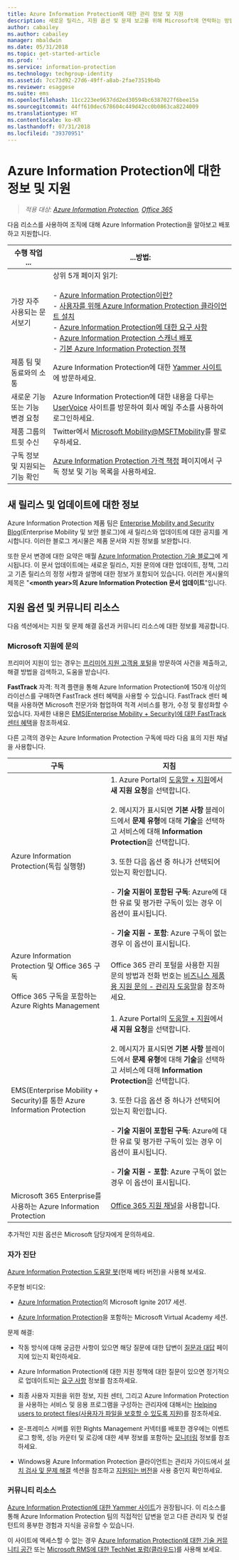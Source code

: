 ```yaml
---
title: Azure Information Protection에 대한 관리 정보 및 지원
description: 새로운 릴리스, 지원 옵션 및 문제 보고를 위해 Microsoft에 연락하는 방법에 대한 정보가 포함된 관리자용 리소스입니다.
author: cabailey
ms.author: cabailey
manager: mbaldwin
ms.date: 05/31/2018
ms.topic: get-started-article
ms.prod: ''
ms.service: information-protection
ms.technology: techgroup-identity
ms.assetid: 7cc73d92-27d6-49ff-a8ab-2fae73519b4b
ms.reviewer: esaggese
ms.suite: ems
ms.openlocfilehash: 11cc223ee9637dd2ed30594bc6387027f6bee15a
ms.sourcegitcommit: 44ff610dec678604c449d42cc0b0863ca8224009
ms.translationtype: HT
ms.contentlocale: ko-KR
ms.lasthandoff: 07/31/2018
ms.locfileid: "39370951"
---
```

# <a name="information-and-support-for-azure-information-protection"></a>Azure Information Protection에 대한 정보 및 지원

>*적용 대상: [Azure Information Protection](https://azure.microsoft.com/pricing/details/information-protection), [Office 365](http://download.microsoft.com/download/E/C/F/ECF42E71-4EC0-48FF-AA00-577AC14D5B5C/Azure_Information_Protection_licensing_datasheet_EN-US.pdf)*

다음 리소스를 사용하여 조직에 대해 Azure Information Protection을 알아보고 배포하고 지원합니다.

|수행 작업 ...|...방법:|
|----------------|---------------|
|가장 자주 사용되는 문서보기|상위 5개 페이지 읽기:<br /><br /> - [Azure Information Protection이란?](../understand-explore/what-is-information-protection.md)<br /> - [사용자를 위해 Azure Information Protection 클라이언트 설치](../rms-client/client-admin-guide-install.md)<br />- [Azure Information Protection에 대한 요구 사항](requirements.md) <br />- [Azure Information Protection 스캐너 배포](../deploy-use/deploy-aip-scanner.md)<br />- [기본 Azure Information Protection 정책](../deploy-use/configure-policy-default.md)|
|제품 팀 및 동료와의 소통|Azure Information Protection에 대한 [Yammer 사이트](https://www.yammer.com/AskIPTeam)에 방문하세요.|
|새로운 기능 또는 기능 변경 요청|Azure Information Protection에 대한 내용을 다루는 [UserVoice](https://msip.uservoice.com) 사이트를 방문하여 회사 메일 주소를 사용하여 로그인하세요.|
|제품 그룹의 트윗 수신|Twitter에서 [Microsoft Mobility@MSFTMobility](https://twitter.com/MSFTMobility)를 팔로우하세요.|
|구독 정보 및 지원되는 기능 확인|[Azure Information Protection 가격 책정](https://azure.microsoft.com/pricing/details/information-protection) 페이지에서 구독 정보 및 기능 목록을 사용하세요.|


## <a name="information-about-new-releases-and-updates"></a>새 릴리스 및 업데이트에 대한 정보
Azure Information Protection 제품 팀은 [Enterprise Mobility and Security Blog](https://cloudblogs.microsoft.com/enterprisemobility/?product=azure-information-protection)(Enterprise Mobility 및 보안 블로그)에 새 릴리스와 업데이트에 대한 공지를 게시합니다. 이러한 블로그 게시물은 제품 문서와 지원 정보를 보완합니다.

또한 문서 변경에 대한 요약은 매월 [Azure Information Protection 기술 블로그](https://aka.ms/AIPblog)에 게시됩니다. 이 문서 업데이트에는 새로운 릴리스, 지원 문의에 대한 업데이트, 정책, 그리고 기존 릴리스의 정정 사항과 설명에 대한 정보가 포함되어 있습니다. 이러한 게시물의 제목은 "**\<month year>의 Azure Information Protection 문서 업데이트**"입니다.

## <a name="support-options-and-community-resources"></a>지원 옵션 및 커뮤니티 리소스
다음 섹션에서는 지원 및 문제 해결 옵션과 커뮤니티 리소스에 대한 정보를 제공합니다.

### <a name="to-contact-microsoft-support"></a>Microsoft 지원에 문의

프리미어 지원이 있는 경우는 [프리미어 지원 고객용 포털](https://premier.microsoft.com/)을 방문하여 사건을 제출하고, 해결 방법을 검색하고, 도움을 받습니다.

**FastTrack** 자격: 적격 플랜을 통해 Azure Information Protection에 150개 이상의 라이선스를 구매하면 FastTrack 센터 혜택을 사용할 수 있습니다. FastTrack 센터 혜택을 사용하면 Microsoft 전문가와 협업하여 적격 서비스를 평가, 수정 및 활성화할 수 있습니다. 자세한 내용은 [EMS(Enterprise Mobility + Security)에 대한 FastTrack 센터 혜택](/enterprise-mobility-security/Solutions/fasttrack-center-benefit-process-for-enterprise-mobility-suite-ems)을 참조하세요.

다른 고객의 경우는 Azure Information Protection 구독에 따라 다음 표의 지원 채널을 사용합니다.

|구독|지침|
|----------------|---------------|
|Azure Information Protection(독립 실행형)|1. Azure Portal의 [도움말 + 지원](https://portal.azure.com/#blade/Microsoft_Azure_Support/HelpAndSupportBlade)에서 **새 지원 요청**을 선택합니다.<br /><br />2. 메시지가 표시되면 **기본 사항** 블레이드에서 **문제 유형**에 대해 **기술**을 선택하고 서비스에 대해 **Information Protection**을 선택합니다. <br /><br />3. 또한 다음 옵션 중 하나가 선택되어 있는지 확인합니다.<br /><br />- **기술 지원이 포함된 구독**: Azure에 대한 유료 및 평가판 구독이 있는 경우 이 옵션이 표시됩니다.<br /><br /> - **기술 지원 - 포함**: Azure 구독이 없는 경우 이 옵션이 표시됩니다.|
|Azure Information Protection 및 Office 365 구독<br /><br />Office 365 구독을 포함하는 Azure Rights Management|Office 365 관리 포털을 사용한 지원 문의 방법과 전화 번호는 [비즈니스 제품용 지원 문의 - 관리자 도움말](https://support.office.com/en-us/article/32a17ca7-6fa0-4870-8a8d-e25ba4ccfd4b)을 참조하세요.|
|EMS(Enterprise Mobility + Security)를 통한 Azure Information Protection|1. Azure Portal의 [도움말 + 지원](https://portal.azure.com/#blade/Microsoft_Azure_Support/HelpAndSupportBlade)에서 **새 지원 요청**을 선택합니다.<br /><br />2. 메시지가 표시되면 **기본 사항** 블레이드에서 **문제 유형**에 대해 **기술**을 선택하고 서비스에 대해 **Information Protection**을 선택합니다. <br /><br />3. 또한 다음 옵션 중 하나가 선택되어 있는지 확인합니다.<br /><br />- **기술 지원이 포함된 구독**: Azure에 대한 유료 및 평가판 구독이 있는 경우 이 옵션이 표시됩니다.<br /><br /> - **기술 지원 - 포함**: Azure 구독이 없는 경우 이 옵션이 표시됩니다.|
|Microsoft 365 Enterprise를 사용하는 Azure Information Protection|[Office 365 지원 채널](https://support.office.com/en-us/article/32a17ca7-6fa0-4870-8a8d-e25ba4ccfd4b)을 사용합니다.|

추가적인 지원 옵션은 Microsoft 담당자에게 문의하세요. 


### <a name="self-help"></a>자가 진단

[Azure Information Protection 도움말 봇](help-bot.md)(현재 베타 버전)을 사용해 보세요.

주문형 비디오:

- [Azure Information Protection](https://myignite.microsoft.com/videos?q=%2522azure%2520information%2520protection%2522)의 Microsoft Ignite 2017 세션.

- [Azure Information Protection](https://mva.microsoft.com/search/SearchResults.aspx#!q=Azure%20Information%20protection)을 포함하는 Microsoft Virtual Academy 세션.

문제 해결:

- 작동 방식에 대해 궁금한 사항이 있으면 해당 질문에 대한 답변이 [질문과 대답](faqs.md) 페이지에 있는지 확인하세요.

- Azure Information Protection에 대한 지원 정책에 대한 질문이 있으면 정기적으로 업데이트되는 [요구 사항](requirements-azure-rms.md) 정보를 참조하세요.

- 최종 사용자 지원을 위한 정보, 지원 센터, 그리고 Azure Information Protection을 사용하는 서비스 및 응용 프로그램을 구성하는 관리자에 대해서는 [Helping users to protect files(사용자가 파일을 보호할 수 있도록 지원)](../deploy-use/help-users.md)를 참조하세요.

- 온-프레미스 서버를 위한 Rights Management 커넥터를 배포한 경우에는 이벤트 로그 항목, 성능 카운터 및 로깅에 대한 세부 정보를 포함하는 [모니터링](../deploy-use/monitor-rms-connector.md) 정보를 참조하세요.

- Windows용 Azure Information Protection 클라이언트는 관리자 가이드에서 [설치 검사 및 문제 해결](../rms-client/client-admin-guide.md#installation-checks-and-troubleshooting) 섹션을 참조하고 [지원되는 버전](../rms-client/client-version-release-history.md#servicing-information-and-timelines)을 사용 중인지 확인하세요.

### <a name="community-resources"></a>커뮤니티 리소스

[Azure Information Protection에 대한 Yammer 사이트](https://www.yammer.com/AskIPTeam)가 권장됩니다. 이 리소스를 통해 Azure Information Protection 팀의 직접적인 답변을 얻고 다른 관리자 및 컨설턴트의 풍부한 경험과 지식을 공유할 수 있습니다.

이 사이트에 액세스할 수 없는 경우 [Azure Information Protection에 대한 기술 커뮤니티 공간](https://techcommunity.microsoft.com/t5/Azure-Information-Protection/bd-p/Azure-Information-Protection) 또는 [Microsoft RMS에 대한 TechNet 포럼(클라우드)](https://social.technet.microsoft.com/Forums/en-US/home?forum=rmscloud)를 사용해 보세요.

